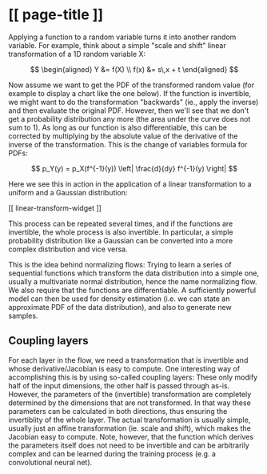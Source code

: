 # [[ page-title ]]

Applying a function to a random variable turns it into another random variable. For example, think
about a simple "scale and shift" linear transformation of a 1D random variable X:

$$
\begin{aligned}
Y &= f(X) \\
f(x) &= s\,x + t
\end{aligned}
$$

Now assume we want to get the PDF of the transformed random value (for example to display a chart
like the one below). If the function is invertible, we might want to do the transformation
"backwards" (ie., apply the inverse) and then evaluate the original PDF.  However, then we'll see
that we don't get a probability distribution any more (the area under the curve does not sum to 1).
As long as our function is also differentiable, this can be corrected by multiplying by the absolute
value of the derivative of the inverse of the transformation. This is the change of variables
formula for PDFs:

$$
p_Y(y) = p_X(f^{-1}(y)) \left| \frac{d}{dy} f^{-1}(y) \right|
$$

Here we see this in action in the application of a linear transformation to a uniform and a Gaussian
distribution:

[[ linear-transform-widget ]]

This process can be repeated several times, and if the functions are invertible, the whole process
is also invertible. In particular, a simple probability distribution like a Gaussian can be
converted into a more complex distribution and vice versa.

<!-- TODO: Flow widget -->

This is the idea behind normalizing flows: Trying to learn a series of sequential functions which
transform the data distribution into a simple one, usually a multivariate normal distribution, hence
the name normalizing flow. We also require that the functions are differentiable. A sufficiently
powerful model can then be used for density estimation (i.e. we can state an approximate PDF of the
data distribution), and also to generate new samples.

## Coupling layers

For each layer in the flow, we need a transformation that is invertible and whose
derivative/Jacobian is easy to compute. One interesting way of accomplishing this is by using
so-called coupling layers: These only modify half of the input dimensions, the other half is passed
through as-is. However, the parameters of the (invertible) transformation are completely determined
by the dimensions that are not transformed. In that way these parameters can be calculated in both
directions, thus ensuring the invertiblity of the whole layer. The actual transformation is usually
simple, usually just an affine transformation (ie. scale and shift), which makes the Jacobian easy
to compute. Note, however, that the function which derives the parameters itself does not need to be
invertible and can be arbitrarily complex and can be learned during the training process (e.g. a
convolutional neural net).
